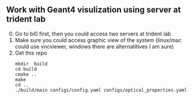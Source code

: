 ## Work with Geant4 visulization using server at trident lab

0. Go to bl0 first, then you could access two servers at trident lab
1. Make sure you could access graphic view of the system (linux/mac could use vncviewer, windows there are alternatitives I am sure)
2. Get this repo
    ```
    mkdir  build
    cd build
    cmake ..
    make 
    cd ..
    ./build/main configs/config.yaml configs/optical_properties.yaml
    ```
